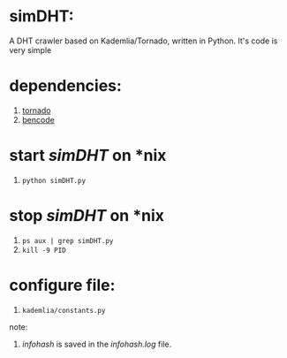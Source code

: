 simDHT:
======
A DHT crawler based on Kademlia/Tornado, written in Python. It's code is very simple

dependencies:
======
1. [tornado](https://pypi.python.org/pypi/tornado/3.2)
2. [bencode](https://pypi.python.org/pypi/bencode/1.0)


start *simDHT* on *nix
============================
1. `python simDHT.py`


stop *simDHT* on *nix
===========================
1. `ps aux | grep simDHT.py`
2. `kill -9 PID`


configure file:
===============
1. `kademlia/constants.py`

note:
1. *infohash* is saved in the *infohash.log* file.